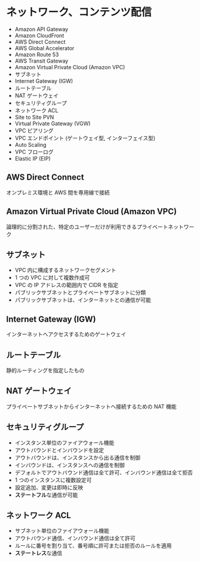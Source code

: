 # ネットワーク、コンテンツ配信

* Amazon API Gateway
* Amazon CloudFront
* AWS Direct Connect
* AWS Global Accelerator
* Amazon Route 53
* AWS Transit Gateway
* Amazon Virtual Private Cloud (Amazon VPC)
* サブネット
* Internet Gateway (IGW)
* ルートテーブル
* NAT ゲートウェイ
* セキュリティグループ
* ネットワーク ACL
* Site to Site PVN
* Virtual Private Gateway (VGW)
* VPC ピアリング
* VPC エンドポイント (ゲートウェイ型, インターフェイス型)
* Auto Scaling
* VPC フローログ
* Elastic IP (EIP)

## AWS Direct Connect
オンプレミス環境と AWS 間を専用線で接続

## Amazon Virtual Private Cloud (Amazon VPC)
論理的に分割された、特定のユーザーだけが利用できるプライベートネットワーク

## サブネット
* VPC 内に構成するネットワークセグメント
* 1 つの VPC に対して複数作成可
* VPC の IP アドレスの範囲内で CIDR を指定
* パブリックサブネットとプライベートサブネットに分類
* パブリックサブネットは、インターネットとの通信が可能

## Internet Gateway (IGW)
インターネットへアクセスするためのゲートウェイ

## ルートテーブル
静的ルーティングを指定したもの

## NAT ゲートウェイ
プライベートサブネットからインターネットへ接続するための NAT 機能

## セキュリティグループ
* インスタンス単位のファイアウォール機能
* アウトバウンドとインバウンドを設定
* アウトバウンドは、インスタンスから出る通信を制御
* インバウンドは、インスタンスへの通信を制御
* デフォルトでアウトバウンド通信は全て許可、インバウンド通信は全て拒否
* 1 つのインスタンスに複数設定可
* 設定追加、変更は即時に反映
* **ステートフル**な通信が可能

## ネットワーク ACL
* サブネット単位のファイアウォール機能
* アウトバウンド通信、インバウンド通信は全て許可
* ルールに番号を割り当て、番号順に許可または拒否のルールを適用
* **ステートレス**な通信